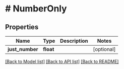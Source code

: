 # # NumberOnly

## Properties

Name | Type | Description | Notes
------------ | ------------- | ------------- | -------------
**just_number** | **float** |  | [optional]

[[Back to Model list]](../../README.md#models) [[Back to API list]](../../README.md#endpoints) [[Back to README]](../../README.md)
